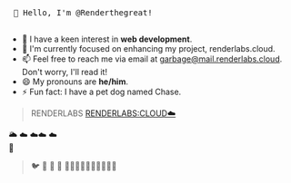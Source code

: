  <kbd> <br> 👋 Hello, I'm @Renderthegreat! <br> </kbd>

- 👀 I have a keen interest in **web development**.
- 🌱 I'm currently focused on enhancing my project, renderlabs.cloud.
- 📫 Feel free to reach me via email at garbage@mail.renderlabs.cloud. Don't worry, I'll read it!
- 😄 My pronouns are **he/him**.
- ⚡ Fun fact: I have a pet dog named Chase.


> RENDERLABS
> [RENDERLABS:CLOUD☁️](https://renderlabs.cloud)
>

 🌥️  ☁️ ☁️☁️      ☁️  <br>
                  🎈  <br>
>   🐦          🦜
>       🎈
>              🎈
> 🌳🌲🌳🌲🌳🌲🌳🌲🌳🌲

